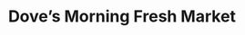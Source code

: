 ---
title: "Dove’s Morning Fresh Market"
url: /marion/doves-morning-fresh-market/
shop: supermarket
---
